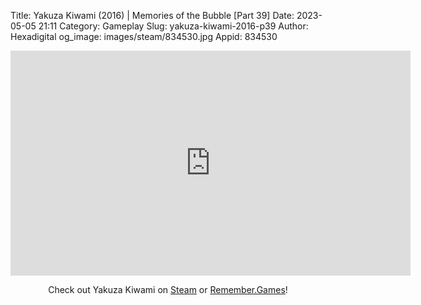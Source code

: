 Title: Yakuza Kiwami (2016) | Memories of the Bubble [Part 39]
Date: 2023-05-05 21:11
Category: Gameplay
Slug: yakuza-kiwami-2016-p39
Author: Hexadigital
og_image: images/steam/834530.jpg
Appid: 834530

<center><iframe src="https://www.youtube.com/embed/4YxSa0mhE-c?feature=oembed" allow="accelerometer; autoplay; encrypted-media; gyroscope; picture-in-picture" width="640" height="360" frameborder="0"></iframe>

Check out Yakuza Kiwami on [Steam](https://store.steampowered.com/app/834530/?curator_clanid=34633900) or [Remember.Games](https://remember.games/game/342/)!</center>
